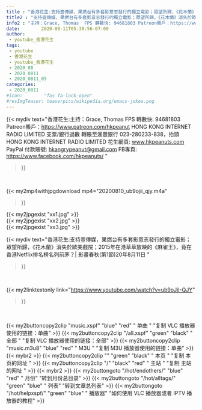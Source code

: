 ```yaml
---
title : "香港花生:支持壹傳媒，果燃台有多套影意志發行的獨立電影；眾望所歸，《花木蘭》消失於歐美戲院；2015年在港草草放映的《麻雀王》，竟在香港Netflix排名榜名列前茅？| 影畫春秋(第1節)20年8月11日 "
title2 : "支持壹傳媒，果燃台有多套影意志發行的獨立電影；眾望所歸，《花木蘭》消失於歐美戲院；2015年在港草草放映的《麻雀王》，竟在香港Netflix排名榜名列前茅？| 影畫春秋(第1節)20年8月11日 "
info2 : "主持：Grace, Thomas  FPS 轉數快: 94681803 Patreon賬戶：https://www.patreon.com/hkpeanut HONG KONG INTERNET RADIO LIMITED 支票/銀行過數 轉賬至滙豐銀行 023-280233-838，抬頭 HONG KONG INTERNET RADIO LIMITED   花生網頁: www.hkpeanuts.com PayPal 付款賬號: hkangrypeanut@gmail.com FB專頁: https://www.facebook.com/hkpeanuts/ "
date:        2020-08-11T05:30:56-07:00
author:
 - youtube_香港花生
tags:
 - youtube
 - 香港花生
 - youtube_香港花生
 - 2020_08
 - 2020_0811
 - 2020_0811_05
categories:
 - 2020_0811
#icon:        "fas fa-lock-open"
#resImgTeaser: teaserpics/wikipedia.org/emacs-jokes.png
---
```


{{< mydiv text="香港花生:主持：Grace, Thomas  FPS 轉數快: 94681803 Patreon賬戶：https://www.patreon.com/hkpeanut HONG KONG INTERNET RADIO LIMITED 支票/銀行過數 轉賬至滙豐銀行 023-280233-838，抬頭 HONG KONG INTERNET RADIO LIMITED   花生網頁: www.hkpeanuts.com PayPal 付款賬號: hkangrypeanut@gmail.com FB專頁: https://www.facebook.com/hkpeanuts/ "
>}}
<br>


{{< my2mp4withjpgdownload mp4="20200810_ub9ojii_qjy.m4a"
>}}

{{< my2jpgexist "xx1.jpg" >}}<br>
{{< my2jpgexist "xx2.jpg" >}}<br>
{{< my2jpgexist "xx3.jpg" >}}<br>



{{< mydiv text="香港花生:支持壹傳媒，果燃台有多套影意志發行的獨立電影；眾望所歸，《花木蘭》消失於歐美戲院；2015年在港草草放映的《麻雀王》，竟在香港Netflix排名榜名列前茅？| 影畫春秋(第1節)20年8月11日 "
>}}
<br>

{{< my2linktextonly link="https://www.youtube.com/watch?v=ub9oJiI-QJY"
>}}


<br>

{{< my2buttoncopy2clip "music.xspf"        "blue"   "red"    " 单曲 "  "复制 VLC 播放器使用的链接：单曲" >}} {{< my2buttoncopy2clip "/all.xspf"         "green"  "black"  " 全部 "  "复制 VLC 播放器使用的链接：全部" >}} {{< my2buttoncopy2clip "music.m3u8"        "blue"   "red"    " M3U  "    "复制 M3U 播放器使用的链接：单曲" >}} {{< mybr2 >}} {{< my2buttoncopy2clip ""                  "green"  "black"  " 本页 "    "复制 本页的网址 " >}} {{< my2buttoncopy2clip "/"                 "black"  "red"    " 主站 "    "复制 主站的网址 " >}} {{< mybr2 >}} {{< my2buttongoto      "/hot/endothers/"   "blue"   "red"    " 月份"   "转到月份总目录" >}} {{< my2buttongoto      "/hot/alltags/"     "green"  "blue"   " 列表"   "转到文章总列表" >}} {{< my2buttongoto      "/hot/helpxspf/"    "green"  "blue"   " 播放器" "如何使用 VLC 播放器或者 IPTV 播放器的教程" >}} 
